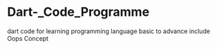 # Dart-_Code_Programme
dart code for learning programming language basic to advance include Oops Concept
